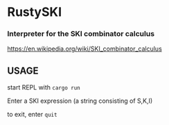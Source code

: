 # RustySKI

### Interpreter for the SKI combinator calculus

https://en.wikipedia.org/wiki/SKI_combinator_calculus
## USAGE
start REPL with `cargo run`

Enter a SKI expression (a string consisting of S,K,I)

to exit, enter `quit`
